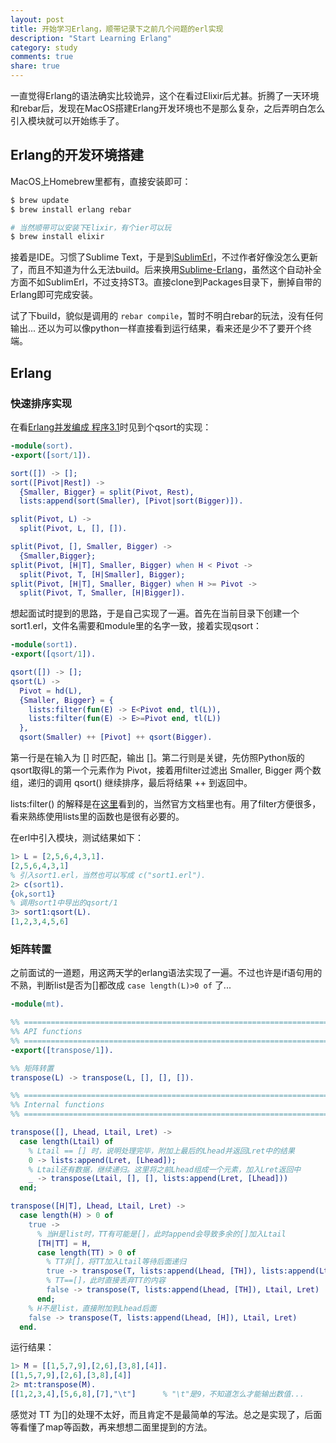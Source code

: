 ```yaml
---
layout: post
title: 开始学习Erlang，顺带记录下之前几个问题的erl实现
description: "Start Learning Erlang"
category: study
comments: true
share: true
---
```


一直觉得Erlang的语法确实比较诡异，这个在看过Elixir后尤甚。折腾了一天环境和rebar后，发现在MacOS搭建Erlang开发环境也不是那么复杂，之后弄明白怎么引入模块就可以开始练手了。

## Erlang的开发环境搭建

MacOS上Homebrew里都有，直接安装即可：

~~~sh
$ brew update
$ brew install erlang rebar

# 当然顺带可以安装下Elixir，有个ier可以玩
$ brew install elixir
~~~

接着是IDE。习惯了Sublime Text，于是到[SublimErl](https://github.com/ostinelli/SublimErl)，不过作者好像没怎么更新了，而且不知道为什么无法build。后来换用[Sublime-Erlang](https://github.com/fjl/Sublime-Erlang)，虽然这个自动补全方面不如SublimErl，不过支持ST3。直接clone到Packages目录下，删掉自带的Erlang即可完成安装。

试了下build，貌似是调用的 `rebar compile`，暂时不明白rebar的玩法，没有任何输出... 还以为可以像python一样直接看到运行结果，看来还是少不了要开个终端。

## Erlang

### 快速排序实现

在看[Erlang并发编成 程序3.1](http://svn.liancheng.info/cpie-cn/trunk/.build/html/part-i/chapter-3.html#sort)时见到个qsort的实现：

~~~erlang
-module(sort).
-export([sort/1]).

sort([]) -> [];
sort([Pivot|Rest]) ->
  {Smaller, Bigger} = split(Pivot, Rest),
  lists:append(sort(Smaller), [Pivot|sort(Bigger)]).

split(Pivot, L) ->
  split(Pivot, L, [], []).

split(Pivot, [], Smaller, Bigger) ->
  {Smaller,Bigger};
split(Pivot, [H|T], Smaller, Bigger) when H < Pivot ->
  split(Pivot, T, [H|Smaller], Bigger);
split(Pivot, [H|T], Smaller, Bigger) when H >= Pivot ->
  split(Pivot, T, Smaller, [H|Bigger]).
~~~

想起面试时提到的思路，于是自己实现了一遍。首先在当前目录下创建一个 sort1.erl，文件名需要和module里的名字一致，接着实现qsort：

~~~erlang
-module(sort1).
-export([qsort/1]).

qsort([]) -> [];
qsort(L) ->
  Pivot = hd(L),
  {Smaller, Bigger} = {
    lists:filter(fun(E) -> E<Pivot end, tl(L)),
    lists:filter(fun(E) -> E>=Pivot end, tl(L))
  },
  qsort(Smaller) ++ [Pivot] ++ qsort(Bigger).
~~~

第一行是在输入为 [] 时匹配，输出 []。第二行则是关键，先仿照Python版的qsort取得L的第一个元素作为 Pivot，接着用filter过滤出 Smaller, Bigger 两个数组，递归的调用 qsort() 继续排序，最后将结果 ++ 到返回中。

lists:filter() 的解释是在[这里](http://blog.csdn.net/zhangjingyangguang/article/details/7377787)看到的，当然官方文档里也有。用了filter方便很多，看来熟练使用lists里的函数也是很有必要的。

在erl中引入模块，测试结果如下：

~~~erlang
1> L = [2,5,6,4,3,1].
[2,5,6,4,3,1]
% 引入sort1.erl，当然也可以写成 c("sort1.erl").
2> c(sort1).
{ok,sort1}
% 调用sort1中导出的qsort/1
3> sort1:qsort(L).
[1,2,3,4,5,6]
~~~

### 矩阵转置

之前面试的一道题，用这两天学的erlang语法实现了一遍。不过也许是if语句用的不熟，判断list是否为[]都改成 `case length(L)>0 of` 了...

~~~erlang
-module(mt).

%% ====================================================================
%% API functions
%% ====================================================================
-export([transpose/1]).

%% 矩阵转置
transpose(L) -> transpose(L, [], [], []).

%% ====================================================================
%% Internal functions
%% ====================================================================

transpose([], Lhead, Ltail, Lret) ->
  case length(Ltail) of
    % Ltail == [] 时，说明处理完毕，附加上最后的Lhead并返回Lret中的结果
    0 -> lists:append(Lret, [Lhead]);
    % Ltail还有数据，继续递归。这里将之前Lhead组成一个元素，加入Lret返回中
    _ -> transpose(Ltail, [], [], lists:append(Lret, [Lhead]))
  end;

transpose([H|T], Lhead, Ltail, Lret) ->
  case length(H) > 0 of
    true ->
      % 当H是list时，TT有可能是[]，此时append会导致多余的[]加入Ltail
      [TH|TT] = H,
      case length(TT) > 0 of
        % TT非[]，将TT加入Ltail等待后面递归
        true -> transpose(T, lists:append(Lhead, [TH]), lists:append(Ltail, [TT]), Lret);
        % TT==[]，此时直接丢弃TT的内容
        false -> transpose(T, lists:append(Lhead, [TH]), Ltail, Lret)
      end;
    % H不是list，直接附加到Lhead后面
    false -> transpose(T, lists:append(Lhead, [H]), Ltail, Lret)
  end.
~~~

运行结果：

~~~erlang
1> M = [[1,5,7,9],[2,6],[3,8],[4]].
[[1,5,7,9],[2,6],[3,8],[4]]
2> mt:transpose(M).
[[1,2,3,4],[5,6,8],[7],"\t"]      % "\t"是9，不知道怎么才能输出数值...
~~~

感觉对 TT 为[]的处理不太好，而且肯定不是最简单的写法。总之是实现了，后面等看懂了map等函数，再来想想二面里提到的方法。
